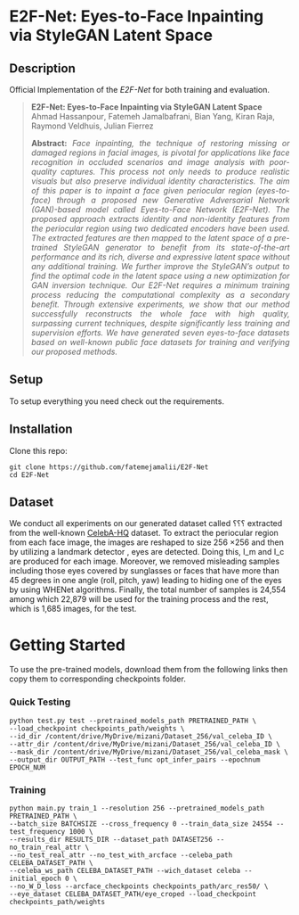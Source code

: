# E2F-Net: Eyes-to-Face Inpainting via StyleGAN Latent Space



## Description   
Official Implementation of the *E2F-Net* for both training and evaluation.

> **E2F-Net: Eyes-to-Face Inpainting via StyleGAN Latent Space**<br>
> Ahmad Hassanpour<sup></sup>, Fatemeh Jamalbafrani<sup></sup>, Bian Yang<sup></sup>, Kiran Raja<sup></sup>, Raymond Veldhuis<sup></sup>, Julian Fierrez<sup></sup><br>
> <p align="justify"><b>Abstract:</b> <i>Face inpainting, the technique of restoring missing or damaged regions in facial images, is pivotal for applications like face recognition in occluded scenarios and image analysis with poor-quality captures. This process not only needs to produce realistic visuals but also preserve individual identity characteristics. The aim of this paper is to inpaint a face given periocular region (eyes-to-face) through a proposed new Generative Adversarial Network (GAN)-based model called Eyes-to-Face Network (E2F-Net). The proposed approach extracts identity and non-identity features from the periocular region using two dedicated encoders have been used. The extracted features are then mapped to the latent space of a pre-trained StyleGAN generator to benefit from its state-of-the-art performance and its rich, diverse and expressive latent space without any additional training. We further improve the StyleGAN’s output to find the optimal code in the latent space using a new optimization for GAN inversion technique. Our E2F-Net requires a minimum training process reducing the computational complexity as a secondary benefit. Through extensive experiments, we show that our method successfully reconstructs the whole face with high quality, surpassing current techniques, despite significantly less training and supervision efforts. We have generated seven eyes-to-face datasets based on well-known public face datasets for training and verifying our proposed methods.</i></p>

## Setup

To setup everything you need check out the requirements.


## Installation

Clone this repo:
```
git clone https://github.com/fatemejamalii/E2F-Net
cd E2F-Net
```

## Dataset
We conduct all experiments on our generated dataset called ؟؟؟ extracted from the well-known [CelebA-HQ](https://github.com/tkarras/progressive_growing_of_gans) dataset. To extract the periocular region from each face image, the images are reshaped to size  256 ×256 and then by utilizing a landmark detector , eyes are detected. Doing this, I_m and I_c are produced for each image. Moreover, we removed misleading samples including those eyes covered by sunglasses or faces that have more than 45 degrees in one angle (roll, pitch, yaw) leading to hiding one of the eyes by using WHENet algorithms. Finally, the total number of 
samples is 24,554 among which 22,879 will be used for the training process and the rest, which is 1,685 images, for the test.

# Getting Started
To use the pre-trained models, download them from the following links then copy them to corresponding checkpoints folder.

### Quick Testing
```
python test.py test --pretrained_models_path PRETRAINED_PATH \
--load_checkpoint checkpoints_path/weights \
--id_dir /content/drive/MyDrive/mizani/Dataset_256/val_celeba_ID \
--attr_dir /content/drive/MyDrive/mizani/Dataset_256/val_celeba_ID \
--mask_dir /content/drive/MyDrive/mizani/Dataset_256/val_celeba_mask \
--output_dir OUTPUT_PATH --test_func opt_infer_pairs --epochnum EPOCH_NUM

```

### Training
```
python main.py train_1 --resolution 256 --pretrained_models_path PRETRAINED_PATH \
--batch_size BATCHSIZE --cross_frequency 0 --train_data_size 24554 --test_frequency 1000 \
--results_dir RESULTS_DIR --dataset_path DATASET256 --no_train_real_attr \
--no_test_real_attr --no_test_with_arcface --celeba_path CELEBA_DATASET_PATH \
--celeba_ws_path CELEBA_DATASET_PATH --wich_dataset celeba --initial_epoch 0 \
--no_W_D_loss --arcface_checkpoints checkpoints_path/arc_res50/ \
--eye_dataset CELEBA_DATASET_PATH/eye_croped --load_checkpoint checkpoints_path/weights

```

